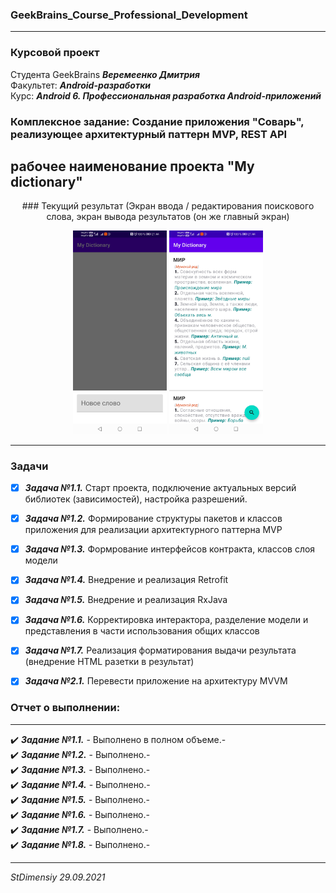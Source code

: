 ### GeekBrains_Course_Professional_Development
---

### Курсовой проект 

Студента GeekBrains ***Веремеенко Дмитрия***    
Факультет: ***Android-разработки***    
Курс: ***Android 6. Профессиональная разработка Android-приложений***
### Комплексное задание: Создание приложения "Соварь", реализующее архитектурный паттерн MVP, REST API
рабочее наименование проекта "My dictionary"
---    

<p align="center"> ### Текущий результат (Экран ввода / редактирования поискового слова, экран вывода результатов (он же главный экран)  </p>
<p align="center">
  <img src="https://github.com/stdimensiy/GeekBrains_Course_Professional_Development_HW_My_Dictionary_MVP/blob/completing_homework/snapshots/my_dictionary_1.jpg" width="150" title="Нижний лист - ввод и редактирвоание поисковой фразы">
  <img src="https://github.com/stdimensiy/GeekBrains_Course_Professional_Development_HW_My_Dictionary_MVP/blob/completing_homework/snapshots/my_dictionar_2.jpg" width="150" title="Экран выдачи результата">
</p>

--- 

### Задачи
- [X] ***Задача №1.1.***    Старт проекта, подключение актуальных версий библиотек (зависимостей), настройка разрешений.
- [X] ***Задача №1.2.***    Формирование структуры  пакетов и классов приложения для реализации архитектурного паттерна MVP
- [X] ***Задача №1.3.***    Формрование интерфейсов контракта, классов слоя модели
- [X] ***Задача №1.4.***    Внедрение и реализация Retrofit   
- [X] ***Задача №1.5.***    Внедрение и реализация RxJava  
- [X] ***Задача №1.6.***    Корректировка интерактора, разделение модели и представления в части использования общих классов
- [X] ***Задача №1.7.***    Реализация форматирования выдачи результата (внедрение HTML разетки в результат)
- [X] ***Задача №2.1.***    Перевести приложение на архитектуру MVVM


### Отчет о выполнении:
---    
:heavy_check_mark: ***Задание №1.1.*** - Выполнено в полном объеме.-    
:heavy_check_mark: ***Задание №1.2.*** - Выполнено.-    
:heavy_check_mark: ***Задание №1.3.*** - Выполнено.-    
:heavy_check_mark: ***Задание №1.4.*** - Выполнено.-    
:heavy_check_mark: ***Задание №1.5.*** - Выполнено.-    
:heavy_check_mark: ***Задание №1.6.*** - Выполнено.-    
:heavy_check_mark: ***Задание №1.7.*** - Выполнено.-    
:heavy_check_mark: ***Задание №1.8.*** - Выполнено.-


---   

*StDimensiy 29.09.2021*
